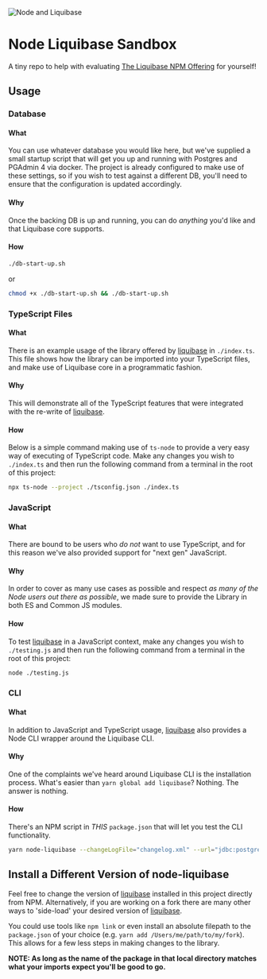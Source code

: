 ![Node and Liquibase](assets/img/node-liquibase-sandbox.png)
# Node Liquibase Sandbox
A tiny repo to help with evaluating [The Liquibase NPM Offering](https://www.npmjs.com/package/liquibase) for yourself!
## Usage
### Database
#### What
You can use whatever database you would like here, but we've supplied a small startup script that will get you up and running with Postgres and PGAdmin 4 via docker. The project is already configured to make use of these settings, so if you wish to test against a different DB, you'll need to ensure that the configuration is updated accordingly.

#### Why
Once the backing DB is up and running, you can do _anything_ you'd like and that Liquibase core supports.

#### How
```bash
./db-start-up.sh
```
or
```bash
chmod +x ./db-start-up.sh && ./db-start-up.sh
```

### TypeScript Files
#### What
There is an example usage of the library offered by [liquibase](https://www.npmjs.com/package/liquibase) in `./index.ts`. This file shows how the library can be imported into your TypeScript files, and make use of Liquibase core in a programmatic fashion.

#### Why
This will demonstrate all of the TypeScript features that were integrated with the re-write of [liquibase](https://www.npmjs.com/package/liquibase). 

#### How
Below is a simple command making use of `ts-node` to provide a very easy way of executing of TypeScript code. Make any changes you wish to `./index.ts` and then run the following command from a terminal in the root of this project:

```bash
npx ts-node --project ./tsconfig.json ./index.ts
```

### JavaScript
#### What
There are bound to be users who _do not_ want to use TypeScript, and for this reason we've also provided support for "next gen" JavaScript.

#### Why
In order to cover as many use cases as possible and respect _as many of the Node users out there as possible_, we made sure to provide the Library in both ES and Common JS modules.

#### How
To test [liquibase](https://www.npmjs.com/package/liquibase) in a JavaScript context, make any changes you wish to `./testing.js` and then run the following command from a terminal in the root of this project:

```bash
node ./testing.js
```

### CLI
#### What
In addition to JavaScript and TypeScript usage, [liquibase](https://www.npmjs.com/package/liquibase) also provides a Node CLI wrapper around the Liquibase CLI.

#### Why
One of the complaints we've heard around Liquibase CLI is the installation process. What's easier than `yarn global add liquibase`? Nothing. The answer is nothing.
#### How
There's an NPM script in _THIS_ `package.json` that will let you test the CLI functionality.

```bash
yarn node-liquibase --changeLogFile="changelog.xml" --url="jdbc:postgresql://localhost:5432/node_liquibase_testing" --username="yourusername" --password="yoursecurepassword" --classpath="/Users/taylor/Dev/Liquibase/hackathons/node-liquibase/drivers/postgresql-42.2.8.jar" status 
```

## Install a Different Version of node-liquibase
Feel free to change the version of [liquibase](https://www.npmjs.com/package/liquibase) installed in this project directly from NPM. Alternatively, if you are working on a fork there are many other ways to 'side-load' your desired version of [liquibase](https://www.npmjs.com/package/liquibase). 

You could use tools like `npm link` or even install an absolute filepath to the `package.json` of your choice (e.g. `yarn add /Users/me/path/to/my/fork`). This allows for a few less steps in making changes to the library.

**NOTE: As long as the name of the package in that local directory matches what your imports expect you'll be good to go.**
